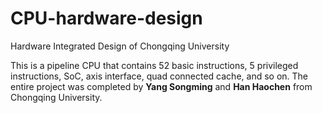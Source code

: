 # CPU-hardware-design
Hardware Integrated Design of Chongqing University

This is a pipeline CPU that contains 52 basic instructions, 5 privileged instructions, SoC, axis interface, quad connected cache, and so on. The entire project was completed by **Yang Songming** and **Han Haochen** from Chongqing University.
